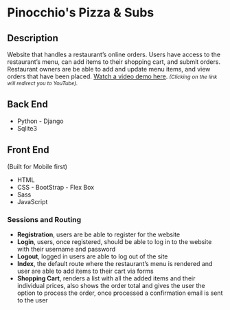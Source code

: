 <h1>Pinocchio's Pizza & Subs</h1>
<h2>Description</h2>

Website that handles a restaurant’s online orders. Users have access to the restaurant’s menu, can add items to their shopping cart, and submit orders. Restaurant owners are be able to add and update menu items, and view orders that have been placed. <a href="https://youtu.be/zCaWgDhzVxQ" target="_blank">Watch a video demo here</a>.<i style="font-size: 12px;"> (Clicking on the link will redirect you to YouTube).</i>

<h2>Back End</h2>
<ul>
  <li>Python - Django</li>
  <li>Sqlite3</li>
</ul>
<h2>Front End</h2> (Built for Mobile first)
<ul>
  <li>HTML</li>
  <li>CSS - BootStrap - Flex Box</li>
  <li>Sass</li>
  <li>JavaScript</li>
</ul>
<h3>Sessions and Routing</h3> 
<ul>
  <li><strong>Registration</strong>, users are be able to register for the website</li>
  <li><strong>Login</strong>, users, once registered, should be able to log in to the website with their username and password</li>
  <li><strong>Logout</strong>, logged in users are able to log out of the site</li>
  <li><strong>Index</strong>, the default route where the restaurant’s menu is rendered and user are able to add items to their cart via forms</li>
  <li><strong>Shopping Cart</strong>, renders a list with all the added items and their individual prices, also shows the order total and gives the user the option to process the order, once processed a confirmation email is sent to the user</li>
</ul>
